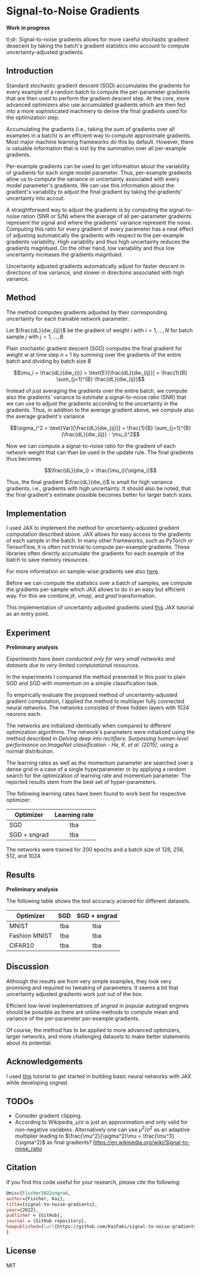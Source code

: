 # Signal-to-Noise Gradients 

**Work in progress**

tl;dr: Signal-to-noise gradients allows for more careful stochastic gradient desecent by taking the batch's gradient statistics into account to compute uncertainty-adjusted gradients.


## Introduction

Standard stochastic gradient descent (SGD) accumulates the gradients for every example of a random batch to compute the per-parameter gradients that are then used to perform the gradient descent step. At the core, more advanced optimizers also use accumulated gradients which are then fed into a more sophisticated machinery to derive the final gradients used for the optimization step.

Accumulating the gradients (i.e., taking the sum of gradients over all examples in a batch) is an efficient way to compute approximate gradients. Most major machine learning frameworks do this by default. However, there is valuable information that is lost by the summation over all per-example gradients.

Per-example gradients can be used to get information about the variability of gradients for each single model parameter. Thus, per-example gradients allow us to compute the variance or uncertainty associated with every model parameter's gradients. We can use this information about the gradient's variability to adjust the final gradient by taking the gradients' uncertainty into accout.

A straightforward way to adjust the gradients is by computing the signal-to-noise ration (SNR or S/N) where the average of all per-parameter gradients represent the signal and where the gradients' variance represent the noise. Computing this ratio for every gradient of every parameter has a neat effect of adjusting automatically the gradients with respect to the per-example gradients variability. High variability and thus high uncertainty reduces the gradients magnitued. On the other hand, low variability and thus low uncertainty increases the gradients magnitued. 

Uncertainty adjusted gradients automatically adjust for faster descent in directions of low variance, and slower in directions associated with high variance.


## Method

The method computes gradients adjusted by their corresponding uncertainty for each trainable network parameter.

Let $\frac{dL}{dw_{ij}}$ be the gradient of weight $i$ with $i = 1, \dots, N$ for batch sample $j$ with $j = 1, \dots, B$.

Plain stochastic gradient descent (SGD) computes the final gradient for weight $w$ at time step $n+1$ by summing over the gradients of the entire batch and dividing by batch size $B$

$$\mu_i = \frac{dL}{dw_{i}} = \text{E}[\frac{dL}{dw_{ij}}] = \frac{1}{B} \sum_{j=1}^{B} \frac{dL}{dw_{ij}}$$

Instead of just averaging the gradients over the entire batch, we compute also the gradients' variance to estimate a signal-to-noise ratio (SNR) that we can use to adjust the gradients according to the uncertainty in the gradients. Thus, in addition to the average gradient above, we compute also the average gradient's variance

$$\sigma_i^2 = \text{Var}[\frac{dL}{dw_{ij}}] = \frac{1}{B} \sum_{j=1}^{B} (\frac{dL}{dw_{ij}} - \mu_i)^2$$

Now we can compute a signal-to-noise ratio for the gradient of each network weight that can than be used in the update rule. The final gradients thus becomes

$$\frac{dL}{dw_i} = \frac{\mu_i}{\sigma_i}$$

Thus, the final gradient $\frac{dL}{dw_i}$ is small for high variance gradients, i.e., gradients with high uncertainty. It should also be noted, that the final gradient's estimate possible becomes better for larger batch sizes.


## Implementation

I used JAX to implement the method for uncertainty-adjusted gradient computation described above. JAX allows for easy access to the gradients of each sample in the batch. In many other frameworks, such as PyTorch or TensorFlow, it is often not trivial to compute per-example gradients. These libraries often directly accumulate the gradients for each example of the batch to save memory resources.

For more information on sample-wise gradients see also [here](https://jax.readthedocs.io/en/latest/jax-101/04-advanced-autodiff.html#per-example-gradients).

Before we can compute the statistics over a batch of samples, we compute the gradients per-sample which JAX allows to do in an easy but efficient way. For this we combine *jit*, *vmap*, and *grad* transformation.

This implementation of uncertainty adjusted gradients used [this](https://jax.readthedocs.io/en/latest/notebooks/Neural_Network_and_Data_Loading.html) JAX tutorial as an entry point.


## Experiment

**Preliminary analysis**

*Experiments have been conducted only for very small networks and datasets due to very limited computational resources.*

In the experiments I compared the method presented in this post to plain SGD and SGD with momentum on a simple classification task.

To empirically evaluate the proposed method of uncertainty-adjusted gradient computation, I applied the method to multilayer fully connected neural networks. The networks consisted of three hidden layers with 1024 neurons each.

The networks are initialized identically when compared to different optimization algorithms. The network's parameters were initialized using the method described in *Delving deep into rectifiers: Surpassing human-level performance on ImageNet classification - He, K. et al. (2015)*, using a normal distribution.

The learning rates as well as the momentum parameter are searched over a dense grid in a case of a single hyperparameter or by applying a random search for the optimization of learning rate and momentum parameter. The reported results stem from the best set of hyper-parameters.

The following learning rates have been found to work best for respective optimizer:

| Optimizer | Learning rate |
|---|:---:|
| SGD | tba |
| SGD + sngrad | tba |

The networks were trained for 200 epochs and a batch size of 128, 256, 512, and 1024.


## Results

**Preliminary analysis**

The following table shows the test accuracy acieved for different datasets.

| Optimizer | SGD | SGD + sngrad
|---|:---:|:---:|
| MNIST   | tba | tba |
| Fashion MNIST | tba | tba |
| CIFAR10  | tba | tba |


## Discussion

Although the results are from very simple examples, they look very promising and required no tweaking of parameters. It seems a bit that uncertainty adjusted gradients work just out of the box.

Efficient low-level implementations of *sngrad* in popular autograd engines should be possible as there are online methods to compute mean and variance of the per-parameter per-example gradients.

Of course, the method has to be applied to more advanced optimizers, larger networks, and more challenging datasets to make better statements about its potential.


## Acknowledgements

I used [this](https://jax.readthedocs.io/en/latest/notebooks/Neural_Network_and_Data_Loading.html) tutorial to get started in building basic neural networks with JAX while developing *sngrad*. 

## TODOs

- Consider gradient clipping.
- According to Wikipedia, $\mu / \sigma$ is just an approximation and only valid for non-negative variables. Alternatively one can use $\mu^2 / \sigma^2$ as an adaptive multiplier leading to $\frac{\mu^2}{\sigma^2}\mu = \frac{\mu^3}{\sigma^2}$ as final gradients? https://en.wikipedia.org/wiki/Signal-to-noise_ratio


## Citation

If you find this code useful for your research, please cite the following:

```bibtex
@misc{Fischer2022sngrad,
author={Fischer, Kai},
title={signal-to-noise-gradients},
year={2022},
publisher = {GitHub},
journal = {GitHub repository},
howpublished={\url{https://github.com/KaiFabi/signal-to-noise-gradients}},
}
```


## License

MIT